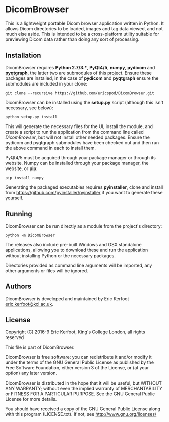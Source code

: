 # DicomBrowser

This is a lightweight portable Dicom browser application written in Python.
It allows Dicom directories to be loaded, images and tag data viewed, and not much else aside.
This is intended to be a cross-platform utility suitable for previewing Dicom data rather than doing any sort of processing.

## Installation

DicomBrowser requires **Python 2.7/3.\***, **PyQt4/5**, **numpy**, **pydicom** and **pyqtgraph**, the latter two are submodules of this project.
Ensure these packages are installed, in the case of **pydicom** and **pyqtgraph** ensure the submodules are included in your clone:

    git clone --recursive https://github.com/ericspod/DicomBrowser.git

DicomBrowser can be installed using the **setup.py** script (although this isn't necessary, see below):

    python setup.py install

This will generate the necessary files for the UI, install the module, and create a script to run the application from the command line called *DicomBrowser*, but will not install other needed packages. 
Ensure the pydicom and pyqtgraph submodules have been checked out and then run the above command in each to install them.

PyQt4/5 must be acquired through your package manager or through its website. Numpy can be installed through your package manager, the website, or **pip**:

    pip install numpy

Generating the packaged executables requires **pyinstaller**, clone and install from https://github.com/pyinstaller/pyinstaller if you want to generate these yourself.

## Running

DicomBrowser can be run directly as a module from the project's directory:

    python -m DicomBrowser

The releases also include pre-built Windows and OSX standalone applications, allowing you to download these and run the
application without installing Python or the necessary packages.

Directories provided as command line arguments will be imported, any other arguments or files will be ignored.

## Authors

DicomBrowser is developed and maintained by Eric Kerfoot <eric.kerfoot@kcl.ac.uk>.

## License

Copyright (C) 2016-9 Eric Kerfoot, King's College London, all rights reserved

This file is part of DicomBrowser.

DicomBrowser is free software: you can redistribute it and/or modify
it under the terms of the GNU General Public License as published by
the Free Software Foundation, either version 3 of the License, or
(at your option) any later version.

DicomBrowser is distributed in the hope that it will be useful,
but WITHOUT ANY WARRANTY; without even the implied warranty of
MERCHANTABILITY or FITNESS FOR A PARTICULAR PURPOSE.  See the
GNU General Public License for more details.

You should have received a copy of the GNU General Public License along
with this program (LICENSE.txt).  If not, see <http://www.gnu.org/licenses/>

